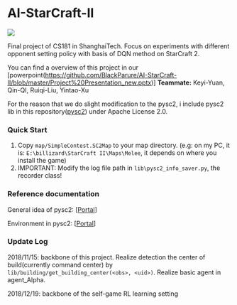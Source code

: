 # AI-StarCraft-II
![](https://github.com/BlackParure/AI-StarCraft-II/blob/master/img/header.png)

Final project of CS181 in ShanghaiTech. Focus on experiments with different opponent setting policy with basis of DQN method on StarCraft 2.

You can find a overview of this project in our [powerpoint(https://github.com/BlackParure/AI-StarCraft-II/blob/master/Project%20Presentation_new.pptx)]
**Teammate:** Keyi-Yuan, Qin-QI, Ruiqi-Liu, Yintao-Xu

For the reason that we do slight modification to the pysc2, i include pysc2 lib in this repository([pysc2](https://github.com/deepmind/pysc2)) under Apache License 2.0. 

### **Quick Start**

1. Copy `map/SimpleContest.SC2Map` to your map directory. (e.g: on my PC, it is: `E:\billizard\StarCraft II\Maps\Melee`, it depends on where you install the game)
2. IMPORTANT: Modify the log file path in `lib\pysc2_info_saver.py`, the recorder class! 

### Reference documentation

General idea of pysc2: [[Portal](https://github.com/deepmind/pysc2)]

Environment in pysc2: [[Portal](https://github.com/deepmind/pysc2/blob/master/docs/environment.md)]

### **Update Log**

2018/11/15: backbone of this project. Realize detection the center of build(currently command center) by `lib/building/get_building_center(<obs>, <uid>)`. Realize basic agent in agent_Alpha.

2018/12/19: backbone of the self-game RL learning setting
